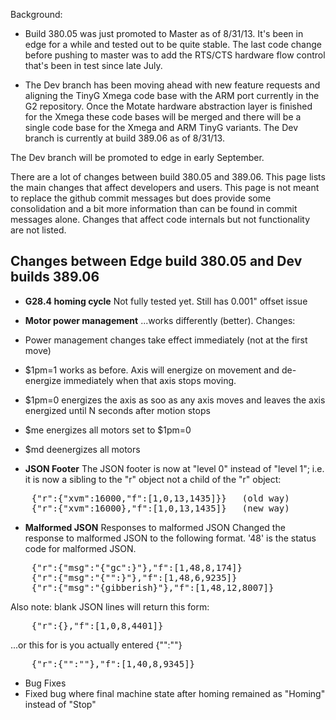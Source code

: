 Background:

* Build 380.05 was just promoted to Master as of 8/31/13. It's been in edge for a while and tested out to be quite stable. The last code change before pushing to master was to add the RTS/CTS hardware flow control that's been in test since late July.

* The Dev branch has been moving ahead with new feature requests and aligning the TinyG Xmega code base with the ARM port currently in the G2 repository. Once the Motate hardware abstraction layer is finished for the Xmega these code bases will be merged and there will be a single code base for the Xmega and ARM TinyG variants. The Dev branch is currently at build 389.06 as of 8/31/13.

The Dev branch will be promoted to edge in early September.

There are a lot of changes between build 380.05 and 389.06. This page lists the main changes 
that affect developers and users. This page is not meant to replace the github commit messages but does provide some consolidation and a bit more information than can be found in commit messages alone. Changes that affect code internals but not functionality are not listed.

## Changes between Edge build 380.05 and Dev builds 389.06


* **G28.4 homing cycle**  Not fully tested yet. Still has 0.001" offset issue

* **Motor power management** ...works differently (better). Changes:
 * Power management changes take effect immediately (not at the first move)
 * $1pm=1 works as before. Axis will energize on movement and de-energize immediately when that axis stops moving.
 * $1pm=0 energizes the axis as soo as any axis moves and leaves the axis energized until N seconds after motion stops
 * $me energizes all motors set to $1pm=0
 * $md deenergizes all motors

* **JSON Footer** The JSON footer is now at "level 0" instead of "level 1"; i.e. it is now a sibling to the "r" object not a child of the "r" object:
<pre>
    {"r":{"xvm":16000,"f":[1,0,13,1435]}}   (old way)
    {"r":{"xvm":16000},"f":[1,0,13,1435]}   (new way)
</pre>

* **Malformed JSON** Responses to malformed JSON Changed the response to malformed JSON to the following format. '48' is the status code for malformed JSON.
<pre>
    {"r":{"msg":"{"gc":}"},"f":[1,48,8,174]}
    {"r":{"msg":"{"":}"},"f":[1,48,6,9235]}
    {"r":{"msg":"{gibberish}"},"f":[1,48,12,8007]}
</pre>

Also note: blank JSON lines will return this form:
<pre>
    {"r":{},"f":[1,0,8,4401]}
</pre>

...or this for is you actually entered {"":""}
<pre>
    {"r":{"":""},"f":[1,40,8,9345]}
</pre>

* Bug Fixes
 * Fixed bug where final machine state after homing remained as "Homing" instead of "Stop"